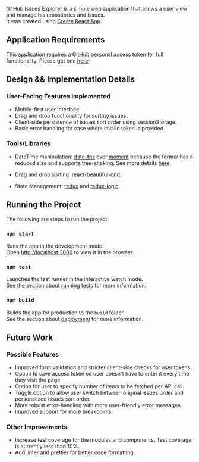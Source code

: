 GitHub Issues Explorer is a simple web application that allows a user view and manage his repositories and issues. <br />
It was created using [Create React App](https://github.com/facebook/create-react-app).

## Application Requirements
This application requires a GitHub personal access token for full functionality. Please get one [here](https://github.com/settings/tokens);



## Design && Implementation Details

### User-Facing Features Implemented
- Mobile-first user interface.
- Drag and drop functionality for sorting issues.
- Client-side persistence of issues sort order using sessionStorage.
- Basic error handling for case where invalid token is provided.

### Tools/Libraries
- DateTime manipulation: [date-fns](https://date-fns.org/) over [moment](https://momentjs.com/) because the former has a reduced size and supports tree-shaking. See more details [here](https://github.com/you-dont-need/You-Dont-Need-Momentjs);

- Drag and drop sorting: [react-beautiful-dnd](https://github.com/atlassian/react-beautiful-dnd).

- State Management: [redux](https://redux.js.org/) and [redux-logic](https://github.com/jeffbski/redux-logic).



## Running the Project
The following are steps to run the project:

### `npm start`
Runs the app in the development mode.<br />
Open [http://localhost:3000](http://localhost:3000) to view it in the browser.

### `npm test`
Launches the test runner in the interactive watch mode.<br />
See the section about [running tests](https://facebook.github.io/create-react-app/docs/running-tests) for more information.

### `npm build`
Builds the app for production to the `build` folder.<br />
See the section about [deployment](https://facebook.github.io/create-react-app/docs/deployment) for more information.



## Future Work

### Possible Features
- Improved form validation and stricter client-side checks for user tokens.
- Option to save access token so user doesn't have to enter it every time they visit the page.
- Option for user to specify number of items to be fetched per API call.
- Toggle option to allow user switch between original issues order and personalized issues sort order.
- More robust error-handling with more user-friendly error messages.
- Improved support for more breakpoints.

### Other Improvements
- Increase test coverage for the modules and components. Test coverage is currently less than 10%.
- Add linter and prettier for better code formatting.